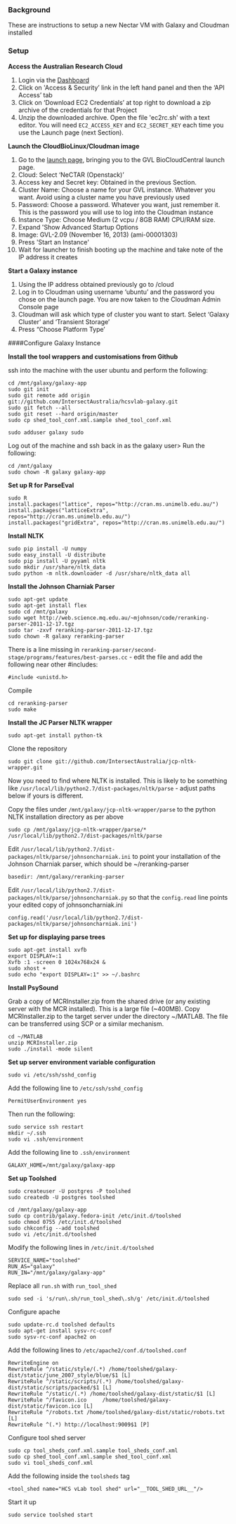 ### Background

These are instructions to setup a new Nectar VM with Galaxy and Cloudman installed

### Setup

**Access the Australian Research Cloud**

1. Login via the [Dashboard](https://dashboard.rc.nectar.org.au)
2. Click on 'Access & Security’ link in the left hand panel and then the ‘API Access’ tab
3. Click on ‘Download EC2 Credentials’ at top right to download a zip archive of the credentials for that Project
4. Unzip the downloaded archive. Open the file 'ec2rc.sh' with a text editor. You will need `EC2_ACCESS_KEY` and `EC2_SECRET_KEY` each time you use the Launch page (next Section).

**Launch the CloudBioLinux/Cloudman image**

1. Go to the [launch page](http://launch.genome.edu.au), bringing you to the GVL BioCloudCentral launch page.
2. Cloud: Select ‘NeCTAR (Openstack)’
3. Access key and Secret key: Obtained in the previous Section.
4. Cluster Name: Choose a name for your GVL instance. Whatever you want. Avoid using a cluster name you have previously used
5. Password: Choose a password.  Whatever you want, just remember it. This is the password you will use to log into the Cloudman instance
6. Instance Type: Choose Medium (2 vcpu / 8GB RAM) CPU/RAM size.
7. Expand 'Show Advanced Startup Options
8. Image: GVL-2.09 (November 16, 2013) (ami-00001303)
9. Press 'Start an Instance'
10. Wait for launcher to finish booting up the machine and take note of the IP address it creates

**Start a Galaxy instance**

1. Using the IP address obtained previously go to <IP address>/cloud
2. Log in to Cloudman using username ‘ubuntu’ and the password you chose on the launch page. You are now taken to the Cloudman Admin Console page
3. Cloudman will ask which type of cluster you want to start. Select ‘Galaxy Cluster’ and ‘Transient Storage’
4. Press “Choose Platform Type’

####Configure Galaxy Instance

**Install the tool wrappers and customisations from Github**

ssh into the machine with the user ubuntu and perform the following:

    cd /mnt/galaxy/galaxy-app
    sudo git init
    sudo git remote add origin git://github.com/IntersectAustralia/hcsvlab-galaxy.git
    sudo git fetch --all
    sudo git reset --hard origin/master
    sudo cp shed_tool_conf.xml.sample shed_tool_conf.xml
    
    sudo adduser galaxy sudo
    
Log out of the machine and ssh back in as the galaxy user> Run the following:

    cd /mnt/galaxy
    sudo chown -R galaxy galaxy-app
    
**Set up R for ParseEval**

    sudo R
    install.packages("lattice", repos="http://cran.ms.unimelb.edu.au/")
    install.packages("latticeExtra", repos="http://cran.ms.unimelb.edu.au/")
    install.packages("gridExtra", repos="http://cran.ms.unimelb.edu.au/")
    
**Install NLTK**

    sudo pip install -U numpy
    sudo easy_install -U distribute
    sudo pip install -U pyyaml nltk
    sudo mkdir /usr/share/nltk_data
    sudo python -m nltk.downloader -d /usr/share/nltk_data all

**Install the Johnson Charniak Parser**

    sudo apt-get update
    sudo apt-get install flex
    sudo cd /mnt/galaxy
    sudo wget http://web.science.mq.edu.au/~mjohnson/code/reranking-parser-2011-12-17.tgz
    sudo tar -zxvf reranking-parser-2011-12-17.tgz
    sudo chown -R galaxy reranking-parser
    
There is a line missing in `reranking-parser/second-stage/programs/features/best-parses.cc` - edit the file and add the following near other #includes:

    #include <unistd.h>

Compile

    cd reranking-parser
    sudo make

**Install the JC Parser NLTK wrapper**

    sudo apt-get install python-tk
    
Clone the repository

    sudo git clone git://github.com/IntersectAustralia/jcp-nltk-wrapper.git
    
Now you need to find where NLTK is installed. This is likely to be something like `/usr/local/lib/python2.7/dist-packages/nltk/parse` - adjust paths below if yours is different.    

Copy the files under `/mnt/galaxy/jcp-nltk-wrapper/parse` to the python NLTK installation directory as per above

    sudo cp /mnt/galaxy/jcp-nltk-wrapper/parse/* /usr/local/lib/python2.7/dist-packages/nltk/parse
    
Edit `/usr/local/lib/python2.7/dist-packages/nltk/parse/johnsoncharniak.ini` to point your installation of the Johnson Charniak parser, which should be ~/reranking-parser

    basedir: /mnt/galaxy/reranking-parser
    
Edit `/usr/local/lib/python2.7/dist-packages/nltk/parse/johnsoncharniak.py` so that the `config.read` line points your edited copy of johnsoncharniak.ini

    config.read('/usr/local/lib/python2.7/dist-packages/nltk/parse/johnsoncharniak.ini')

**Set up for displaying parse trees**

    sudo apt-get install xvfb
    export DISPLAY=:1
    Xvfb :1 -screen 0 1024x768x24 &
    sudo xhost +
    sudo echo "export DISPLAY=:1" >> ~/.bashrc
    
**Install PsySound**

Grab a copy of MCRInstaller.zip from the shared drive (or any existing server with the MCR installed). This is a large file (~400MB). Copy MCRInstaller.zip to the target server under the directory ~/MATLAB. The file can be transferred using SCP or a similar mechanism.

    cd ~/MATLAB
    unzip MCRInstaller.zip
    sudo ./install -mode silent

**Set up server environment variable configuration**

    sudo vi /etc/ssh/sshd_config
    
Add the following line to `/etc/ssh/sshd_config`

    PermitUserEnvironment yes

Then run the following:

    sudo service ssh restart
    mkdir ~/.ssh
    sudo vi .ssh/environment
    
Add the following line to `.ssh/environment`

    GALAXY_HOME=/mnt/galaxy/galaxy-app

**Set up Toolshed**

    sudo createuser -U postgres -P toolshed
    sudo createdb -U postgres toolshed
    
    cd /mnt/galaxy/galaxy-app
    sudo cp contrib/galaxy.fedora-init /etc/init.d/toolshed
    sudo chmod 0755 /etc/init.d/toolshed
    sudo chkconfig --add toolshed
    sudo vi /etc/init.d/toolshed
    
Modify the following lines in `/etc/init.d/toolshed`

    SERVICE_NAME="toolshed"
    RUN_AS="galaxy"
    RUN_IN="/mnt/galaxy/galaxy-app"

Replace all `run.sh` with `run_tool_shed`

    sudo sed -i 's/run\.sh/run_tool_shed\.sh/g' /etc/init.d/toolshed

Configure apache

    sudo update-rc.d toolshed defaults
    sudo apt-get install sysv-rc-conf
    sudo sysv-rc-conf apache2 on
    
Add the following lines to `/etc/apache2/conf.d/toolshed.conf`

    RewriteEngine on
    RewriteRule ^/static/style/(.*) /home/toolshed/galaxy- dist/static/june_2007_style/blue/$1 [L]
    RewriteRule ^/static/scripts/(.*) /home/toolshed/galaxy- dist/static/scripts/packed/$1 [L]
    RewriteRule ^/static/(.*) /home/toolshed/galaxy-dist/static/$1 [L] 
    RewriteRule ^/favicon.ico     /home/toolshed/galaxy-dist/static/favicon.ico [L] 
    RewriteRule ^/robots.txt /home/toolshed/galaxy-dist/static/robots.txt [L] 
    RewriteRule ^(.*) http://localhost:9009$1 [P] 
    
Configure tool shed server

    sudo cp tool_sheds_conf.xml.sample tool_sheds_conf.xml
    sudo cp shed_tool_conf.xml.sample shed_tool_conf.xml
    sudo vi tool_sheds_conf.xml
    
Add the following inside the `toolsheds` tag

    <tool_shed name="HCS vLab tool shed" url="__TOOL_SHED_URL__"/>

Start it up

    sudo service toolshed start
